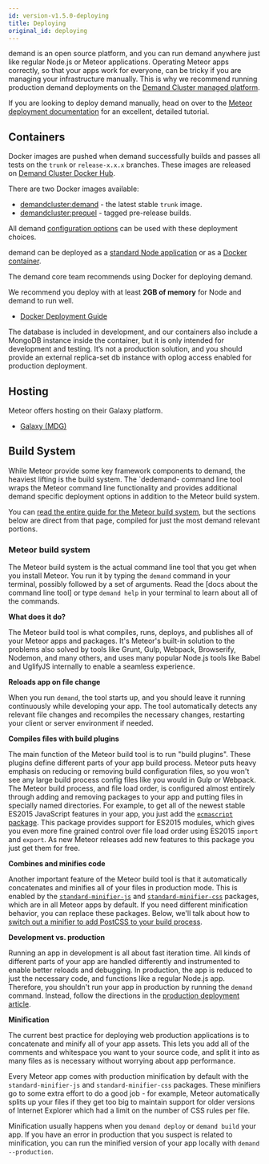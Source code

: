 ```yaml
---
id: version-v1.5.0-deploying
title: Deploying
original_id: deploying
---
```


demand is an open source platform, and you can run demand anywhere just like regular Node.js or Meteor applications. Operating Meteor apps correctly, so that your apps work for everyone, can be tricky if you are managing your infrastructure manually. This is why we recommend running production demand deployments on the [Demand Cluster managed platform](https://demandcluster.com/features#get-a-demo).

If you are looking to deploy demand manually, head on over to the [Meteor deployment documentation](https://guide.meteor.com/deployment.html) for an excellent, detailed tutorial.

## Containers

Docker images are pushed when demand successfully builds and passes all tests on the `trunk`  or `release-x.x.x` branches. These images are released on [Demand Cluster Docker Hub](https://hub.docker.com/u/demandcluster/).

There are two Docker images available:

-   [demandcluster:demand](https://hub.docker.com/r/demandcluster/demand/) - the latest stable `trunk`  image.
-   [demandcluster:prequel](https://hub.docker.com/r/demandcluster/prequel/) - tagged pre-release builds.

All demand [configuration options](configuration.md) can be used with these deployment choices.

demand can be deployed as a [standard Node application](https://guide.meteor.com/deployment.html) or as a [Docker container](https://www.docker.com/).

The demand core team recommends using Docker for deploying demand.

We recommend you deploy with at least **2GB of memory** for Node and demand to run well.

-   [Docker Deployment Guide](deploying-demand-ing-docker.md)

The database is included in development, and our containers also include a MongoDB instance inside the container, but it is only intended for development and testing. It’s not a production solution, and you should provide an external replica-set db instance with oplog access enabled for production deployment.

## Hosting

Meteor offers hosting on their Galaxy platform.

-   [Galaxy (MDG)](https://www.meteor.com/hosting)

## Build System

While Meteor provide some key framework components to demand, the heaviest lifting is the build system. The `dedemand- command line tool wraps the Meteor command line functionality and provides additional demand specific deployment options in addition to the Meteor build system.

You can [read the entire guide for the Meteor build system](https://guide.meteor.com/build-tool.html), but the sections below are direct from that page, compiled for just the most demand relevant portions.

### Meteor build system

The Meteor build system is the actual command line tool that you get when you install Meteor. You run it by typing the `demand` command in your terminal, possibly followed by a set of arguments. Read the [docs about the command line tool] or type `demand help` in your terminal to learn about all of the commands.

**What does it do?**

The Meteor build tool is what compiles, runs, deploys, and publishes all of your Meteor apps and packages. It's Meteor's built-in solution to the problems also solved by tools like Grunt, Gulp, Webpack, Browserify, Nodemon, and many others, and uses many popular Node.js tools like Babel and UglifyJS internally to enable a seamless experience.

**Reloads app on file change**

When you run `demand`, the tool starts up, and you should leave it running continuously while developing your app. The tool automatically detects any relevant file changes and recompiles the necessary changes, restarting your client or server environment if needed.

**Compiles files with build plugins**

The main function of the Meteor build tool is to run "build plugins". These plugins define different parts of your app build process. Meteor puts heavy emphasis on reducing or removing build configuration files, so you won't see any large build process config files like you would in Gulp or Webpack. The Meteor build process, and file load order, is configured almost entirely through adding and removing packages to your app and putting files in specially named directories. For example, to get all of the newest stable ES2015 JavaScript features in your app, you just add the [`ecmascript` package](http://docs.meteor.com/#/full/ecmascript). This package provides support for ES2015 modules, which gives you even more fine grained control over file load order using ES2015 `import` and `export`. As new Meteor releases add new features to this package you just get them for free.

**Combines and minifies code**

Another important feature of the Meteor build tool is that it automatically concatenates and minifies all of your files in production mode. This is enabled by the [`standard-minifier-js`](https://atmospherejs.com/meteor/standard-minifiers-js) and [`standard-minifier-css`](https://atmospherejs.com/meteor/standard-minifiers-css) packages, which are in all Meteor apps by default. If you need different minification behavior, you can replace these packages. Below, we'll talk about how to [switch out a minifier to add PostCSS to your build process](#postcss).

**Development vs. production**

Running an app in development is all about fast iteration time. All kinds of different parts of your app are handled differently and instrumented to enable better reloads and debugging. In production, the app is reduced to just the necessary code, and functions like a regular Node.js app. Therefore, you shouldn't run your app in production by running the `demand` command. Instead, follow the directions in the [production deployment article](https://guide.meteor.com/deployment.html#custom-deployment).

**Minification**

The current best practice for deploying web production applications is to concatenate and minify all of your app assets. This lets you add all of the comments and whitespace you want to your source code, and split it into as many files as is necessary without worrying about app performance.

Every Meteor app comes with production minification by default with the `standard-minifier-js` and `standard-minifier-css` packages. These minifiers go to some extra effort to do a good job - for example, Meteor automatically splits up your files if they get too big to maintain support for older versions of Internet Explorer which had a limit on the number of CSS rules per file.

Minification usually happens when you `demand deploy` or `demand build` your app. If you have an error in production that you suspect is related to minification, you can run the minified version of your app locally with `demand --production`.
